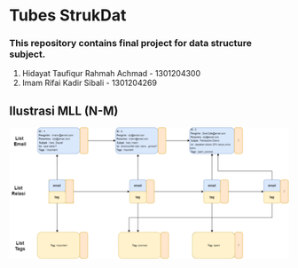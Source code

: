 # Tubes StrukDat 
### This repository contains final project for data structure subject. 

1. Hidayat Taufiqur Rahmah Achmad - 1301204300
2. Imam Rifai Kadir Sibali - 1301204269

## Ilustrasi MLL (N-M)
![Ilustrasi MLL](https://github.com/hidayattaufiqur/Tubes-StrukDat/blob/main/TubesSTD.png)